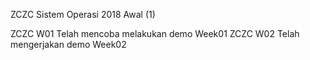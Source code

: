 ZCZC Sistem Operasi 2018 Awal (1)

ZCZC W01 Telah mencoba melakukan demo Week01
ZCZC W02 Telah mengerjakan demo Week02
